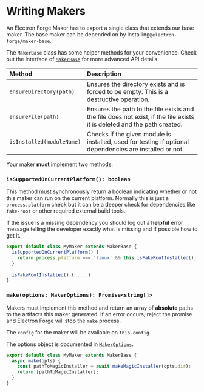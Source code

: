 # Writing Makers

An Electron Forge Maker has to export a single class that extends our base maker. The base maker can be depended on by installing`@electron-forge/maker-base`.

The `MakerBase` class has some helper methods for your convenience. Check out the interface of [`MakerBase`](https://js.electronforge.io/classes/_electron_forge_maker_base.Maker.html) for more advanced API details.

| Method | Description |
| :--- | :--- |
| `ensureDirectory(path)` | Ensures the directory exists and is forced to be empty.  This is a destructive operation. |
| `ensureFile(path)` | Ensures the path to the file exists and the file does not exist, if the file exists it is deleted and the path created. |
| `isInstalled(moduleName)` | Checks if the given module is installed, used for testing if optional dependencies are installed or not. |

Your maker **must** implement two methods:

### `isSupportedOnCurrentPlatform(): boolean`

This method must synchronously return a boolean indicating whether or not this maker can run on the current platform. Normally this is just a `process.platform` check but it can be a deeper check for dependencies like `fake-root` or other required external build tools.

If the issue is a missing dependency you should log out a **helpful** error message telling the developer exactly what is missing and if possible how to get it.

```javascript
export default class MyMaker extends MakerBase {
  isSupportedOnCurrentPlatform() {
    return process.platform === 'linux' && this.isFakeRootInstalled();
  }
  
  isFakeRootInstalled() { ... }
}
```

### `make(options: MakerOptions): Promise<string[]>`

Makers must implement this method and return an array of **absolute** paths to the artifacts this maker generated. If an error occurs, reject the promise and Electron Forge will stop the `make` process.

The `config` for the maker will be available on `this.config`.

The options object is documented in [`MakerOptions`](https://js.electronforge.io/interfaces/_electron_forge_maker_base.MakerOptions.html).

```javascript
export default class MyMaker extends MakerBase {
  async make(opts) {
    const pathToMagicInstaller = await makeMagicInstaller(opts.dir);
    return [pathToMagicInstaller];
  }
}
```

